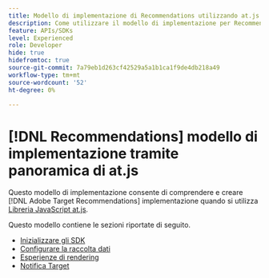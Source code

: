 ```yaml
---
title: Modello di implementazione di Recommendations utilizzando at.js
description: Come utilizzare il modello di implementazione per Recommendations con at.js
feature: APIs/SDKs
level: Experienced
role: Developer
hide: true
hidefromtoc: true
source-git-commit: 7a79eb1d263cf42529a5a1b1ca1f9de4db218a49
workflow-type: tm+mt
source-wordcount: '52'
ht-degree: 0%

---
```


# [!DNL Recommendations] modello di implementazione tramite panoramica di at.js

Questo modello di implementazione consente di comprendere e creare [!DNL Adobe Target Recommendations] implementazione quando si utilizza [Libreria JavaScript at.js](/help/dev/implement/client-side/atjs/how-atjs-works/overview.md).

Questo modello contiene le sezioni riportate di seguito.

* [Inizializzare gli SDK](/help/dev/patterns/recs-atjs/initialize-sdk.md)
* [Configurare la raccolta dati](/help/dev/patterns/recs-atjs/data-collection.md)
* [Esperienze di rendering](/help/dev/patterns/recs-atjs/render-experiences.md)
* [Notifica Target](/help/dev/patterns/recs-atjs/notify-target.md)

